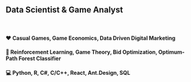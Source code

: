 ## Data Scientist & Game Analyst

<!--
**popcrux/popcrux** is a ✨ _special_ ✨ repository because its `README.md` (this file) appears on your GitHub profile.

Here are some ideas to get you started:
-->
<br/>

#### :heart: Casual Games, Game Economics, Data Driven Digital Marketing
#### :microscope: Reinforcement Learning, Game Theory, Bid Optimization, Optimum-Path Forest Classifier
#### :computer: Python, R, C#, C/C++, React, Ant.Design, SQL
